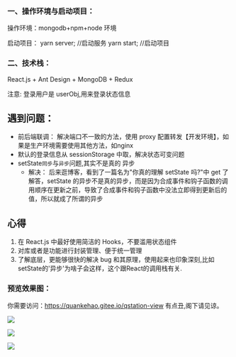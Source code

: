 ### 一、操作环境与启动项目：

操作环境：mongodb+npm+node 环境

启动项目：
yarn server; //启动服务
yarn start; //启动项目

### 二、技术栈：

React.js + Ant Design + MongoDB + Redux

注意: 登录用户是 userObj,用来登录状态信息

## 遇到问题：

- 前后端联调： 解决端口不一致的方法，使用 proxy 配置转发【开发环境】，如果是生产环境需要使用其他方法，如nginx
- 默认的登录信息从 sessionStorage 中取，解决状态可变问题
- setState`同步`与`异步`问题,其实不是真的 异步
  - 解决： 后来逛博客，看到了一篇名为"你真的理解 setState 吗?"中 get 了解答，setState 的异步不是真的异步，而是因为合成事件和钩子函数的调用顺序在更新之前，导致了合成事件和钩子函数中没法立即得到更新后的值，所以就成了所谓的异步

## 心得

1. 在 React.js 中最好使用简洁的 Hooks，不要滥用状态组件
2. 对库或者是功能进行封装管理、便于统一管理
3. 了解底层，更能够很快的解决 bug 和其原理，使用起来也印象深刻,比如setState的'异步'为啥子会这样，这个跟React的调用栈有关.



###  预览效果图：
  你需要访问：https://quankehao.gitee.io/qstation-view
  有点丑,阁下请见谅。

![](C:\Users\jake\Desktop\img\jianli1.png)



![](C:\Users\jake\Desktop\img\jianli2.png)



![](C:\Users\jake\Desktop\img\jianlifor.png)